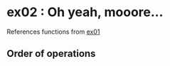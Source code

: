 # ex02 : Oh yeah, mooore...

References functions from [ex01](https://github.com/tsetsefly/Study_42_Piscine/blob/master/d00/ex01/ex01.md)

## Order of operations